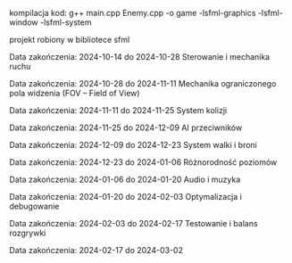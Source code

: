 kompilacja kod:
g++ main.cpp Enemy.cpp -o game -lsfml-graphics -lsfml-window -lsfml-system


projekt robiony w bibliotece sfml

Data zakończenia: 2024-10-14 do 2024-10-28
Sterowanie i mechanika ruchu

Data zakończenia: 2024-10-28 do 2024-11-11
Mechanika ograniczonego pola widzenia (FOV – Field of View)

Data zakończenia: 2024-11-11 do 2024-11-25
System kolizji

Data zakończenia: 2024-11-25 do 2024-12-09
AI przeciwników

Data zakończenia: 2024-12-09 do 2024-12-23
System walki i broni

Data zakończenia: 2024-12-23 do 2024-01-06
Różnorodność poziomów

Data zakończenia: 2024-01-06 do 2024-01-20
Audio i muzyka

Data zakończenia: 2024-01-20 do 2024-02-03
Optymalizacja i debugowanie

Data zakończenia: 2024-02-03 do 2024-02-17
Testowanie i balans rozgrywki

Data zakończenia: 2024-02-17 do 2024-03-02

